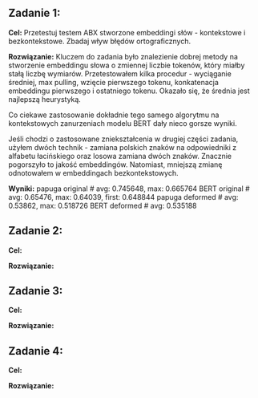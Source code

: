## **Zadanie 1:**

**Cel:** Przetestuj testem ABX stworzone embeddingi słów - kontekstowe i bezkontekstowe. Zbadaj wływ błędów ortograficznych.

**Rozwiązanie:**
Kluczem do zadania było znalezienie dobrej metody na stworzenie embeddingu słowa o zmiennej liczbie tokenów, który miałby stałą liczbę wymiarów. Przetestowałem kilka procedur - wyciąganie średniej, max pulling, wzięcie pierwszego tokenu, konkatenacja embeddingu pierwszego i ostatniego tokenu. Okazało się, że średnia jest najlepszą heurystyką.

Co ciekawe zastosowanie dokładnie tego samego algorytmu na kontekstowych zanurzeniach modelu BERT dały nieco gorsze wyniki.

Jeśli chodzi o zastosowane zniekształcenia w drugiej części zadania, użyłem dwóch technik - zamiana polskich znaków na odpowiedniki z alfabetu łacińskiego oraz losowa zamiana dwóch znaków. Znacznie pogorszyło to jakość embeddingów. Natomiast, mniejszą zmianę odnotowałem w embeddingach bezkontekstowych.


**Wyniki:**
papuga original # avg: 0.745648, max: 0.665764
BERT original # avg: 0.65476, max: 0.64039, first: 0.648844
papuga deformed # avg: 0.53862, max: 0.518726
BERT deformed # avg: 0.535188

## **Zadanie 2:**

**Cel:** 

**Rozwiązanie:**

## **Zadanie 3:**

**Cel:** 

**Rozwiązanie:**

## **Zadanie 4:**

**Cel:** 

**Rozwiązanie:**